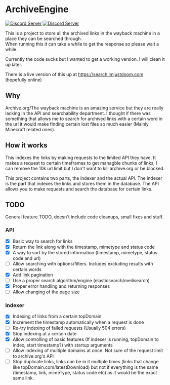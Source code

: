 # ArchiveEngine

[![Discord Server](https://img.shields.io/discord/810752039470235688?color=7289da&label=MY%20DISCORD&style=flat-square&logo=appveyor)](https://discord.gg/ydGK5jYV6t)
[![Discord Server](https://img.shields.io/discord/979589333524820018?color=7289da&label=MY%20ARCHIVE%20DISCORD&style=flat-square&logo=appveyor)](https://discord.gg/k8RcgxpnBS)
 
This is a project to store all the archived links in the wayback machine in a place they can be searched through.  
When running this it can take a while to get the response so please wait a while.

Currently the code sucks but I wanted to get a working version. I will clean it up later.

There is a live version of this up at https://search.imjustdoom.com (hopefully online)

## Why

Archive.org/The wayback machine is an amazing service but they are really lacking in the API and searchability department. I thought if there was something that allows me to search for archived links with a certain word in the url it would make finding certain lost files so much easier (Mainly Minecraft related ones).

## How it works

This indexes the links by making requests to the limited API they have. It makes a request to certain timeframes to get managble chunks of links, I can remove the 10k url limit but I don't want to kill archive.org or be blocked.

This project contains two parts, the indexer and the actual API. The indexer is the part that indexes the links and stores them in the database. The API allows you to make requests and search the database for certain links.

## TODO

General feature TODO, doesn't include code cleanups, small fixes and stuff.

### API
- [x] Basic way to search for links
- [x] Return the link along with the timestamp, mimetype and status code
- [x] A way to sort by the stored information (timestamp, mimetype, status code and url)
- [ ] Allow searching with options/filters. Includes excluding results with certain words
- [x] Add link pagination
- [ ] Use a proper search algorithm/engine (elasticsearch/meilisearch)
- [x] Proper error handling and returning responses
- [ ] Allow changing of the page size

### Indexer

- [x] Indexing of links from a certain topDomain
- [x] Increment the timestamp automatically when a request is done
- [ ] Re-try indexing of failed requests (Usually 504 errors)
- [x] Stop indexing at a certain date
- [x] Allow controlling of basic features (If indexer is running, topDomain to index, start timestamp?) with startup arguments
- [ ] Allow indexing of multiple domains at once. Not sure of the request limit to archive.org's API
- [ ] Stop duplicate links, links can be in it multiple times (links that change like topDomain.com/latestDownload) but not if everything is the same (timestamp, link, mimeType, status code etc) as it would be the exact same link.